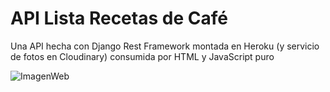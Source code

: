 # API Lista Recetas de Café

Una API hecha con Django Rest Framework montada en Heroku (y servicio de fotos en Cloudinary) consumida por HTML y JavaScript puro

![ImagenWeb](https://i.imgur.com/9ntxNrV.png)
